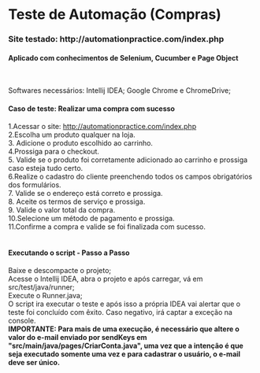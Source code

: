 <h1>Teste de Automação (Compras) </h1>

<h3>Site testado: http://automationpractice.com/index.php </h3>
<h4> Aplicado com conhecimentos de Selenium, Cucumber e Page Object </h4> <br /> 

Softwares necessários: Intellij IDEA; Google Chrome e ChromeDrive; <br/>

<h4> Caso de teste: Realizar uma compra com sucesso </h4>

1.Acessar o site: http://automationpractice.com/index.php <br/>
2.Escolha um produto qualquer na loja. <br/>
3. Adicione o produto escolhido ao carrinho. <br/>
4.Prossiga para o checkout. <br/>
5. Valide se o produto foi corretamente adicionado ao carrinho e prossiga caso esteja tudo certo. <br/>
6.Realize o cadastro do cliente preenchendo todos os campos obrigatórios dos formulários. <br/>
7. Valide se o endereço está correto e prossiga. <br/>
8. Aceite os termos de serviço e prossiga. <br/>
9. Valide o valor total da compra. <br/>
10.Selecione um método de pagamento e prossiga. <br/>
11.Confirme a compra e valide se foi finalizada com sucesso. <br/> <br/>

<h4> Executando o script - Passo a Passo </h4>
Baixe e descompacte o projeto; <br/>
Acesse o Intellij IDEA, abra o projeto e após carregar, vá em src/test/java/runner; <br/>
Execute o Runner.java; <br/> 
O script ira executar o teste e após isso a própria IDEA vai alertar que o teste foi concluído com êxito. Caso negativo, irá captar a exceção na console. <br />
<strong> IMPORTANTE: Para mais de uma execução, é necessário que altere o valor do e-mail enviado por sendKeys em "src/main/java/pages/CriarConta.java", uma vez que a intenção é que seja executado somente uma vez e para cadastrar o usuário, o e-mail deve ser único. </strong>
